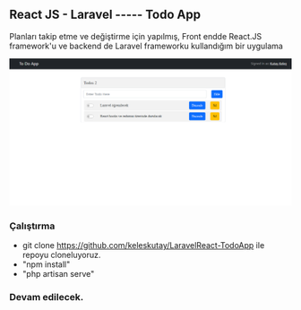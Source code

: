 ## React JS - Laravel ----- Todo App
Planları takip etme ve değiştirme için yapılmış, Front endde React.JS framework'u ve backend de Laravel frameworku kullandığım bir uygulama

<center><img src="todo.png" alt="Todo List App"/></center>

### Çalıştırma

- git clone https://github.com/keleskutay/LaravelReact-TodoApp ile repoyu cloneluyoruz.
- "npm install"
- "php artisan serve"


### Devam edilecek.